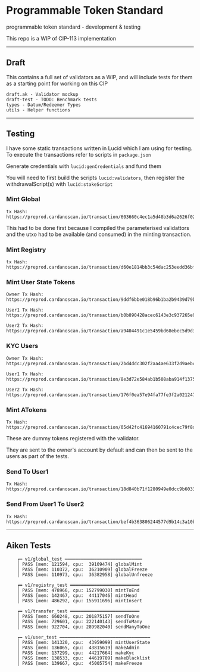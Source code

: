 # Programmable Token Standard

programmable token standard - development & testing

This repo is a WIP of CIP-113 implementation

---

## Draft

This contains a full set of validators as a WIP, and will include tests for them as a starting point for working on this CIP

```
draft.ak - Validator mockup
draft-test - TODO: Benchmark tests
types - Datum/Redeemer Types
utils - Helper functions
```

--- 

## Testing

I have some static transactions written in Lucid which I am using for testing. To execute 
the transactions refer to scripts in `package.json`

Generate credentials with `lucid:genCredentials` and fund them

You will need to first build the scripts `lucid:validators`, 
then register the withdrawalScript(s) with `lucid:stakeScript`

### Mint Global

```
tx Hash: https://preprod.cardanoscan.io/transaction/603660c4ec1a5d48b3d6a2626f029229f3175365c02770d81390c51f5352aafd
```
This had to be done first because I compiled the parameterised validattors and the utxo
had to be available (and consumed) in the minting transaction.

### Mint Registry

```
tx Hash: https://preprod.cardanoscan.io/transaction/d60e1814bb3c54dac253eedd36bf7236988d986587716b0102718534a7651e44
```

### Mint User State Tokens

```
Owner Tx Hash: https://preprod.cardanoscan.io/transaction/9ddf6bbe018b96b1ba2b9439d79beb69377778d80ce293a639ca962ebd18f6d1

User1 Tx Hash: https://preprod.cardanoscan.io/transaction/b0b890428acec6143e3c937265e9d2bb5f7ff3c3ee12410749f5b75d75f28c52

User2 Tx Hash: https://preprod.cardanoscan.io/transaction/a9404491c1e5459bd68ebec5d9d309ce76477930aa7fb6a466ea1dadc8e5402f
```

### KYC Users

```
Owner Tx Hash: https://preprod.cardanoscan.io/transaction/2bd4ddc302f2aa4ae633f2d9aebc23a3699a6fb600251c699c6f6517bdb6de4d

User1 Tx Hash: https://preprod.cardanoscan.io/transaction/8e3d72e584ab1b508aba914f1375190f087f92157a3f8b3e1c288f6c0846d5ec

User2 Tx Hash: https://preprod.cardanoscan.io/transaction/176f0ea57e94fa77fe3f2a021247092000a71a5320971d2bd5f3647d515050e8
```

### Mint ATokens

```
Tx Hash: https://preprod.cardanoscan.io/transaction/05d42fc41694160791c4cec79f8df56ee9692931de10b50364b23f4df5d84cb2
```

These are dummy tokens registered with the validator.

They are sent to the owner's account by default and can then be sent to the users as part
of the tests.

### Send To User1

```
Tx Hash: https://preprod.cardanoscan.io/transaction/18d840b71f1280949e0dcc9b6033e341cf68817c217849ce56da3bca5e1d1230
```

### Send From User1 To User2

```
Tx Hash: https://preprod.cardanoscan.io/transaction/bef4b363806244577d9b14c3a10b0205268c4a1d99ed2946ade8f2570875caaa
```

---

## Aiken Tests

```
    ┍━ v1/global_test ━━━━━━━━━━━━━━━━━━━━━━━━━━━━━
    │ PASS [mem: 121594, cpu:  39109474] globalMint
    │ PASS [mem: 110372, cpu:  36210909] globalFreeze
    │ PASS [mem: 110973, cpu:  36382958] globalUnfreeze

    ┍━ v1/registry_test ━━━━━━━━━━━━━━━━━━━━━━━━━━
    │ PASS [mem: 478966, cpu: 152799030] mintToEnd
    │ PASS [mem: 142467, cpu:  44117046] mintHead
    │ PASS [mem: 486292, cpu: 155911696] mintInsert

    ┍━ v1/transfer_test ━━━━━━━━━━━━━━━━━━━━━━━━━━
    │ PASS [mem: 660248, cpu: 201875157] sendToOne
    │ PASS [mem: 729601, cpu: 222140143] sendToMany
    │ PASS [mem: 922704, cpu: 289982040] sendManyToOne

    ┍━ v1/user_test ━━━━━━━━━━━━━━━━━━━━━━━━━━━━━━━━━━
    │ PASS [mem: 141320, cpu:  43959099] mintUserState
    │ PASS [mem: 136065, cpu:  43815619] makeAdmin
    │ PASS [mem: 137299, cpu:  44217664] makeKyc
    │ PASS [mem: 138533, cpu:  44619709] makeBlacklist
    │ PASS [mem: 139667, cpu:  45005754] makeFreeze
```